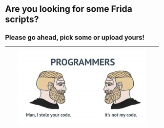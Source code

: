 # Are you looking for some Frida scripts?
## Please go ahead, pick some or upload yours!

---

<div id="badges" align="center">
  <img src="https://raw.githubusercontent.com/Luchoane/frida_scripts/main/meme/coding_meme_2.jpg" alt="Meme" width="420" height="239"/>
</div>
